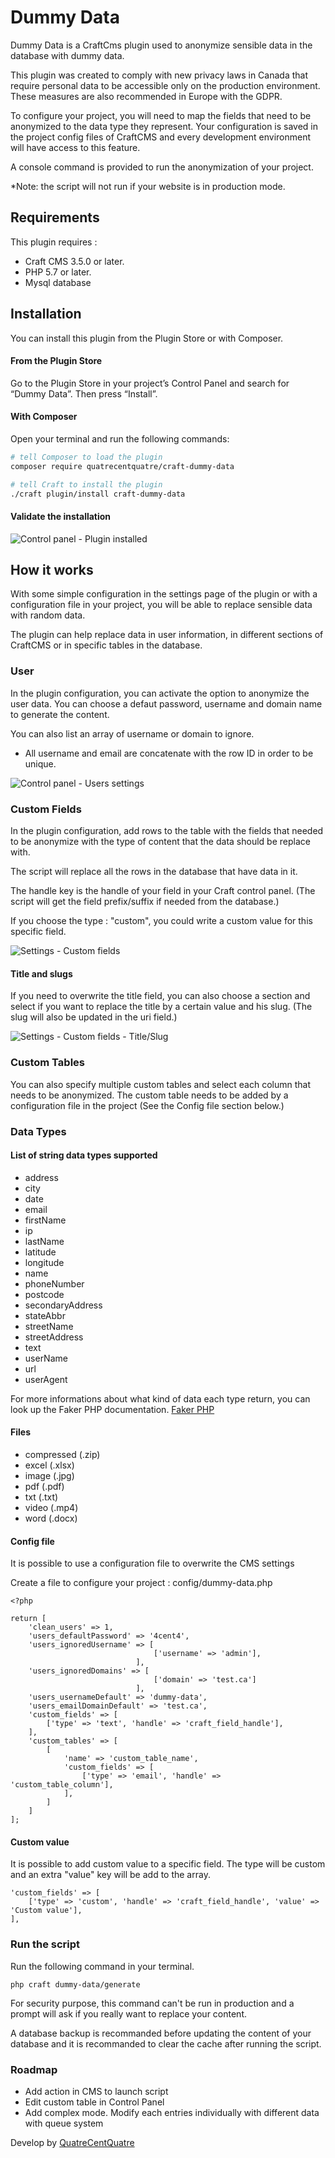 # Dummy Data

Dummy Data is a CraftCms plugin used to anonymize sensible data in the database with dummy data. 

This plugin was created to comply with new privacy laws in Canada that require personal data to be accessible only on the production environment. These measures are also recommended in Europe with the GDPR.

To configure your project, you will need to map the fields that need to be anonymized to the data type they represent. Your configuration is saved in the project config files of CraftCMS and every development environment will have access to this feature.

A console command is provided to run the anonymization of your project. 

*Note: the script will not run if your website is in production mode.

## Requirements

This plugin requires : 
- Craft CMS 3.5.0 or later.
- PHP 5.7 or later.
- Mysql database


## Installation

You can install this plugin from the Plugin Store or with Composer.

#### From the Plugin Store

Go to the Plugin Store in your project’s Control Panel and search for “Dummy Data”. Then press “Install”.

#### With Composer

Open your terminal and run the following commands:

```bash
# tell Composer to load the plugin
composer require quatrecentquatre/craft-dummy-data

# tell Craft to install the plugin
./craft plugin/install craft-dummy-data
```

#### Validate the installation

![Control panel - Plugin installed](docs/images/plugin-install.png)

## How it works

With some simple configuration in the settings page of the plugin or with a configuration file in your project, you will be able to replace sensible data with random data.

The plugin can help replace data in user information, in different sections of CraftCMS or in specific tables in the database.


### User

In the plugin configuration, you can activate the option to anonymize the user data. You can choose a defaut password, username and domain name to generate the content.

You can also list an array of username or domain to ignore.

* All username and email are concatenate with the row ID in order to be unique.

![Control panel - Users settings](docs/images/settings-users.png)

### Custom Fields

In the plugin configuration, add rows to the table with the fields that needed to be anonymize with the type of content that the data should be replace with.

The script will replace all the rows in the database that have data in it. 

The handle key is the handle of your field in your Craft control panel. (The script will get the field prefix/suffix if needed from the database.)

If you choose the type : "custom", you could write a custom value for this specific field.

![Settings - Custom fields](docs/images/settings-custom-fields.png)

#### Title and slugs

If you need to overwrite the title field, you can also choose a section and select if you want to replace the title by a certain value and his slug. (The slug will also be updated in the uri field.)

![Settings - Custom fields - Title/Slug](docs/images/settings-custom-fields-title.png)

### Custom Tables

You can also specify multiple custom tables and select each column that needs to be anonymized. The custom table needs to be added by a configuration file in the project (See the Config file section below.)

### Data Types

#### List of string data types supported

- address
- city
- date
- email
- firstName
- ip
- lastName
- latitude
- longitude
- name
- phoneNumber
- postcode
- secondaryAddress
- stateAbbr
- streetName
- streetAddress
- text
- userName
- url
- userAgent

For more informations about what kind of data each type return, you can look up the Faker PHP documentation. [Faker PHP](https://fakerphp.github.io/formatters/)


#### Files

- compressed (.zip)
- excel (.xlsx)
- image (.jpg)
- pdf (.pdf)
- txt (.txt)
- video (.mp4)
- word (.docx)

#### Config file

It is possible to use a configuration file to overwrite the CMS settings

Create a file to configure your project : config/dummy-data.php

```
<?php 

return [
    'clean_users' => 1,
    'users_defaultPassword' => '4cent4',
    'users_ignoredUsername' => [
                                ['username' => 'admin'],
                            ],
    'users_ignoredDomains' => [
                                ['domain' => 'test.ca']
                            ],
    'users_usernameDefault' => 'dummy-data',
    'users_emailDomainDefault' => 'test.ca',
    'custom_fields' => [
        ['type' => 'text', 'handle' => 'craft_field_handle'],
    ],
    'custom_tables' => [
        [
            'name' => 'custom_table_name',
            'custom_fields' => [
                ['type' => 'email', 'handle' => 'custom_table_column'],
            ],
        ]
    ]
];
```

#### Custom value

It is possible to add custom value to a specific field. The type will be custom and an extra "value" key will be add to the array.

```
'custom_fields' => [
    ['type' => 'custom', 'handle' => 'craft_field_handle', 'value' => 'Custom value'],
],
```

### Run the script

Run the following command in your terminal.

```
php craft dummy-data/generate
```

For security purpose, this command can't be run in production and a prompt will ask if you really want to replace your content.

A database backup is recommanded before updating the content of your database and it is recommanded to clear the cache after running the script.


### Roadmap

- Add action in CMS to launch script
- Edit custom table in Control Panel
- Add complex mode. Modify each entries individually with different data with queue system

Develop by [QuatreCentQuatre](https://www.quatrecentquatre.com)
